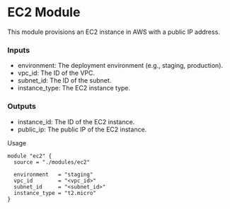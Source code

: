 # EC2 Module

This module provisions an EC2 instance in AWS with a public IP address.

### Inputs

- environment: The deployment environment (e.g., staging, production).
- vpc_id: The ID of the VPC.
- subnet_id: The ID of the subnet.
- instance_type: The EC2 instance type.

### Outputs

- instance_id: The ID of the EC2 instance.
- public_ip: The public IP of the EC2 instance.

Usage

```hcl
module "ec2" {
  source = "./modules/ec2"

  environment   = "staging"
  vpc_id        = "<vpc_id>"
  subnet_id     = "<subnet_id>"
  instance_type = "t2.micro"
}
```
